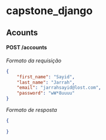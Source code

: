 # capstone_django

## Acounts

#### POST /accounts

_Formato da requisição_

```json
{
	"first_name": "Sayid",
	"last_name": "Jarrah",
	"email": "jarrahsayid@lost.com",
	"password": "wW*8uuuu"
}
```

_Formato de resposta_

```json
{
 
}
```


